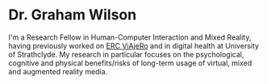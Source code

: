 # Dr. Graham Wilson
I'm a Research Fellow in Human-Computer Interaction and Mixed Reality, having previously worked on [ERC ViAjeRo](https://viajero-project.org/) and in digital health at University of Strathclyde. My research in particular focuses on the psychological, cognitive and physical benefits/risks of long-term usage of virtual, mixed and augmented reality media.

[<i class="ai ai-google-scholar-square ai-3x"></i>](https://scholar.google.co.uk/citations?user=764EOYUAAAAJ&hl=en) [<i class="ai ai-dblp-square ai-3x"></i>](https://dblp.org/pid/174/5653.html)
